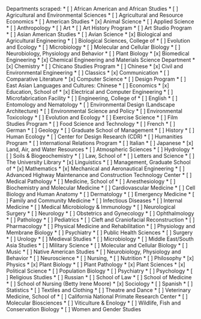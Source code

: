 
Departments scraped:
    * [ ] African American and African Studies
    * [ ] Agricultural and Environmental Sciences
    * [ ] Agricultural and Resource Economics
    * [ ] American Studies
    * [x] Animal Science
    * [ ] Applied Science
    * [ ] Anthropology
    * [ ] Art
    * [ ] Art History Program
    * [ ] Art Studio Program
    * [ ] Asian American Studies
    * [ ] Avian Science
    * [x] Biological and Agricultural Engineering
    * [ ] Biological Sciences, College of
    * [ ] Evolution and Ecology
    * [ ] Microbiology
    * [ ] Molecular and Cellular Biology
    * [ ] Neurobiology, Physiology and Behavior
    * [ ] Plant Biology
    * [x] Biomedical Engineering
    * [x] Chemical Engineering and Materials Science Department
    * [x] Chemistry
    * [ ] Chicano Studies Program
    * [ ] Chinese
    * [x] Civil and Environmental Engineering
    * [ ] Classics
    * [x] Communication
    * [ ] Comparative Literature
    * [x] Computer Science
    * [ ] Design Program
    * [ ] East Asian Languages and Cultures: Chinese
    * [ ] Economics
    * [x] Education, School of
    * [x] Electrical and Computer Engineering
    * [ ] Microfabrication Facility
    * [ ] Engineering, College of
    * [ ] English
    * [ ] Entomology and Nematology
    * [ ] Environmental Design (Landscape Architecture)
    * [ ] Environmental Science and Policy
    * [ ] Environmental Toxicology
    * [ ] Evolution and Ecology
    * [ ] Exercise Science
    * [ ] Film Studies Program
    * [ ] Food Science and Technology
    * [ ] French
    * [ ] German
    * [ ] Geology
    * [ ] Graduate School of Management
    * [ ] History
    * [ ] Human Ecology
    * [ ] Center for Design Research (CDR)
    * [ ] Humanities Program
    * [ ] International Relations Program
    * [ ] Italian
    * [ ] Japanese
    * [x] Land, Air, and Water Resources
    * [ ] Atmospheric Sciences
    * [ ] Hydrology
    * [ ] Soils & Biogeochemistry
    * [ ] Law, School of
    * [ ] Letters and Science
    * [ ] The University Library
    * [x] Linguistics
    * [ ] Management, Graduate School of
    * [x] Mathematics
    * [x] Mechanical and Aeronautical Engineering
    * [ ] Advanced Highway Maintenance and Construction Technology Center
    * [ ] Medical Pathology
    * [ ] Medicine, School of
    * [ ] Anesthesiology
    * [ ] Biochemistry and Molecular Medicine
    * [ ] Cardiovascular Medicine
    * [ ] Cell Biology and Human Anatomy
    * [ ] Dermatology
    * [ ] Emergency Medicine
    * [ ] Family and Community Medicine
    * [ ] Infectious Diseases
    * [ ] Internal Medicine
    * [ ] Medical Microbiology & Immunology
    * [ ] Neurological Surgery
    * [ ] Neurology
    * [ ] Obstetrics and Gynecology
    * [ ] Ophthalmology
    * [ ] Pathology
    * [ ] Pediatrics
    * [ ] Cleft and Craniofacial Reconstruction
    * [ ] Pharmacology
    * [ ] Physical Medicine and Rehabilitation
    * [ ] Physiology and Membrane Biology
    * [ ] Psychiatry
    * [ ] Public Health Sciences
    * [ ] Surgery
    * [ ] Urology
    * [ ] Medieval Studies
    * [ ] Microbiology
    * [ ] Middle East/South Asia Studies
    * [ ] Military Science
    * [ ] Molecular and Cellular Biology
    * [ ] Music
    * [ ] Native American Studies
    * [ ] Neurobiology, Physiology and Behavior
    * [ ] Neuroscience
    * [ ] Nursing,
    * [ ] Nutrition
    * [ ] Philosophy
    * [x] Physics
    * [x] Plant Biology
    * [ ] Plant Pathology
    * [x] Plant Sciences
    * [x] Political Science
    * [ ] Population Biology
    * [ ] Psychiatry
    * [ ] Psychology
    * [ ] Religious Studies
    * [ ] Russian
    * [ ] School of Law
    * [ ] School of Medicine
    * [ ] School of Nursing (Betty Irene Moore)
    * [x] Sociology
    * [ ] Spanish
    * [ ] Statistics
    * [ ] Textiles and Clothing
    * [ ] Theatre and Dance
    * [ ] Veterinary Medicine, School of
    * [ ] California National Primate Research Center
    * [ ] Molecular Biosciences
    * [ ] Viticulture & Enology
    * [ ] Wildlife, Fish and Conservation Biology
    * [ ] Women and Gender Studies
